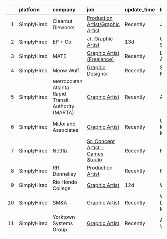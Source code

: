 

|    | platform    | company                                              | job                                                                                                                                          | update_time   | location                    |
|---:|:------------|:-----------------------------------------------------|:---------------------------------------------------------------------------------------------------------------------------------------------|:--------------|:----------------------------|
|  1 | SimplyHired | Clearcut Dieworks                                    | [Production Artist/Graphic Artist](https://www.simplyhired.com/job/5BB4NPtAZRCNug7jBALGAkncDB6uGaufYDbyPEevxC8g6I1v9OjvqQ?q=graphic+artist)  | Recently      | Jersey, GA                  |
|  2 | SimplyHired | EP + Co                                              | [Jr. Graphic Artist](https://www.simplyhired.com/job/6tnXbCh9v0EKtsDVYXDI0RSFvc1LJk9lFXU9A5q9iyE1BjOEQ7rfoA?q=graphic+artist)                | 13d           | Greenville, SC              |
|  3 | SimplyHired | MATE                                                 | [Graphic Artist (Freelance)](https://www.simplyhired.com/job/0DJnr7H5QPjP6G292Zv43b_Hvi4yNpIFWqN_YMlrhz_btdjNhXFehQ?q=graphic+artist)        | Recently      | Los Angeles, CA             |
|  4 | SimplyHired | Meow Wolf                                            | [Graphic Designer](https://www.simplyhired.com/job/gj4Y9NnCRB93lmxonbHw37qdGYB67UTEGWp4pnjr3gFecVvnixLY0Q?q=graphic+artist)                  | Recently      | Santa Fe, NM                |
|  5 | SimplyHired | Metropolitan Atlanta Rapid Transit Authority (MARTA) | [Graphic Artist](https://www.simplyhired.com/job/BI3G8oegUG6tMLhW_nO_Jroa9rTsa0ijtHtXMrO71bE68imLPZBuEg?q=graphic+artist)                    | Recently      | Atlanta, GA                 |
|  6 | SimplyHired | MiJoi and Associates                                 | [Graphic Artist](https://www.simplyhired.com/job/Ic3c5Ywa4-1e6hcf1BA3Gjm800SCRU2iefC0KFJNCkLYa15gXOBtcw?q=graphic+artist)                    | Recently      | Upper Marlboro, MD          |
|  7 | SimplyHired | Netflix                                              | [Sr. Concept Artist - Games Studio](https://www.simplyhired.com/job/gvB5XFtICjHSsyDCaMyJK4Csma9RGhnfWSJeR-ckq2WqNuSwBrIklQ?q=graphic+artist) | Recently      | Remote                      |
|  8 | SimplyHired | RR Donnelley                                         | [Production Artist](https://www.simplyhired.com/job/A-e5Jy5QLX7yCXZkkXQr8NoNfBW0eWkTUbX1ecJOo6HczCuHEc1zsQ?q=graphic+artist)                 | Recently      | Remote                      |
|  9 | SimplyHired | Rio Hondo College                                    | [Graphic Artist](https://www.simplyhired.com/job/H-M1N5_2mn0JpeMHjTI43HHk05WgoKgOGeOoaijs_5Re3esw4dXdfA?q=graphic+artist)                    | 12d           | Whittier, CA                |
| 10 | SimplyHired | SM&A                                                 | [Graphic Artist](https://www.simplyhired.com/job/_3kjgqIsWaQryRYCReCzh0WZUmUsKvBoUPb2o_E-jIz_Wm3qHZnIWg?q=graphic+artist)                    | Recently      | Washington, DC +4 locations |
| 11 | SimplyHired | Yorktown Systems Group                               | [Graphic Artist](https://www.simplyhired.com/job/kFeXdJuEEC2ej1MTKBe3R6IA1bgTZulSYeTKCN1_ijj8Ens6JBbGaw?q=graphic+artist)                    | Recently      | Arlington, VA               |